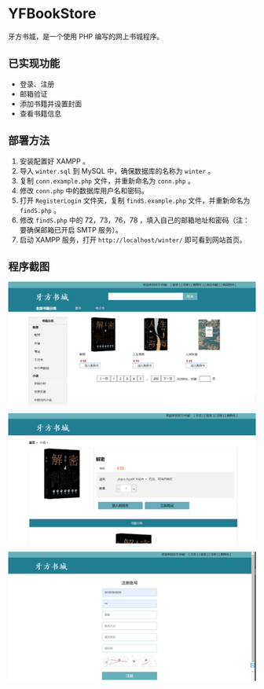 #  YFBookStore

牙方书城，是一个使用 PHP 编写的网上书城程序。

## 已实现功能

- 登录、注册
- 邮箱验证
- 添加书籍并设置封面
- 查看书籍信息

## 部署方法

1. 安装配置好 XAMPP 。
2. 导入 `winter.sql` 到 MySQL 中，确保数据库的名称为 `winter` 。
3. 复制 `conn.example.php` 文件，并重新命名为 `conn.php` 。
4. 修改 `conn.php` 中的数据库用户名和密码。
5. 打开 `RegisterLogin` 文件夹，复制 `findS.example.php` 文件，并重新命名为 `findS.php` 。
6. 修改 `findS.php` 中的 72，73，76，78 ，填入自己的邮箱地址和密码（注：要确保邮箱已开启 SMTP 服务）。
7. 启动 XAMPP 服务，打开 `http://localhost/winter/` 即可看到网站首页。


## 程序截图

![1](readme-img/1.png)

![2](readme-img/2.png)

![3](readme-img/3.png)